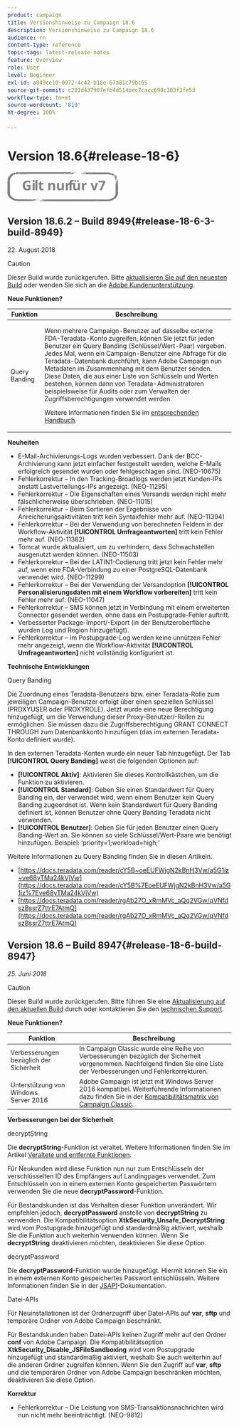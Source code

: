 ```yaml
---
product: campaign
title: Versionshinweise zu Campaign 18.6
description: Versionshinweise zu Campaign 18.6
audience: rn
content-type: reference
topic-tags: latest-release-notes
feature: Overview
role: User
level: Beginner
exl-id: a849ce10-0972-4c42-b10e-67a81c79bc65
source-git-commit: c281d437907efb4d514bec7cacc698c383f3fe53
workflow-type: tm+mt
source-wordcount: '810'
ht-degree: 100%

---
```


# Version 18.6{#release-18-6}

![](../../assets/v7-only.svg)

## Version 18.6.2 – Build 8949{#release-18-6-3-build-8949}

&#x200B;22. August 2018

>[!CAUTION]
>
>Dieser Build wurde zurückgerufen. Bitte [aktualisieren Sie auf den neuesten Build](../../production/using/build-upgrade.md) oder wenden Sie sich an die [Adobe Kundenunterstützung](https://helpx.adobe.com/de/enterprise/admin-guide.html/enterprise/using/support-for-experience-cloud.ug.html).

**Neue Funktionen?**

<table> 
 <thead> 
  <tr> 
   <th> Funktion<br /> </th> 
   <th> Beschreibung<br /> </th> 
  </tr> 
 </thead> 
 <tbody> 
  <tr> 
   <td> Query Banding<br /> </td> 
   <td> <p>Wenn mehrere Campaign-Benutzer auf dasselbe externe FDA-Teradata-Konto zugreifen, können Sie jetzt für jeden Benutzer ein Query Banding (Schlüssel/Wert-Paar) vergeben. Jedes Mal, wenn ein Campaign-Benutzer eine Abfrage für die Teradata-Datenbank durchführt, kann Adobe Campaign nun Metadaten im Zusammenhang mit dem Benutzer senden. Diese Daten, die aus einer Liste von Schlüsseln und Werten bestehen, können dann von Teradata-Administratoren beispielsweise für Audits oder zum Verwalten der Zugriffsberechtigungen verwendet werden.</p><p>Weitere Informationen finden Sie im <a href="../../installation/using/external-accounts.md">entsprechenden Handbuch</a>.</p> </td>
  </tr> 
 </tbody> 
</table>

**Neuheiten**

* E-Mail-Archivierungs-Logs wurden verbessert. Dank der BCC-Archivierung kann jetzt einfacher festgestellt werden, welche E-Mails erfolgreich gesendet wurden oder fehlgeschlagen sind. (NEO-10675)
* Fehlerkorrektur – In den Tracking-Broadlogs werden jetzt Kunden-IPs anstatt Lastverteilungs-IPs angezeigt. (NEO-11295)
* Fehlerkorrektur – Die Eigenschaften eines Versands werden nicht mehr fälschlicherweise überschrieben. (NEO-11015)
* Fehlerkorrektur – Beim Sortieren der Ergebnisse von Anreicherungsaktivitäten tritt kein Syntaxfehler mehr auf. (NEO-11394)
* Fehlerkorrektur – Bei der Verwendung von berechneten Feldern in der Workflow-Aktivität **[!UICONTROL Umfrageantworten]** tritt kein Fehler mehr auf. (NEO-11382)
* Tomcat wurde aktualisiert, um zu verhindern, dass Schwachstellen ausgenutzt werden können. (NEO-11503)
* Fehlerkorrektur – Bei der LATIN1-Codierung tritt jetzt kein Fehler mehr auf, wenn eine FDA-Verbindung zu einer PostgreSQL-Datenbank verwendet wird. (NEO-11299)
* Fehlerkorrektur – Bei der Verwendung der Versandoption **[!UICONTROL Personalisierungsdaten mit einem Workflow vorbereiten]** tritt kein Fehler mehr auf. (NEO-11047)
* Fehlerkorrektur – SMS können jetzt in Verbindung mit einem erweiterten Connector gesendet werden, ohne dass ein Postupgrade-Fehler auftritt.
* Verbesserter Package-Import/-Export (in der Benutzeroberfläche wurden Log und Region hinzugefügt).
* Fehlerkorrektur – Im Postupgrade-Log werden keine unnützen Fehler mehr angezeigt, wenn die Workflow-Aktivität **[!UICONTROL Umfrageantworten]** nicht vollständig konfiguriert ist.

**Technische Entwicklungen**

Query Banding

Die Zuordnung eines Teradata-Benutzers bzw. einer Teradata-Rolle zum jeweiligen Campaign-Benutzer erfolgt über einen speziellen Schlüssel (PROXYUSER oder PROXYROLE). Jetzt wurde eine neue Berechtigung hinzugefügt, um die Verwendung dieser Proxy-Benutzer/-Rollen zu ermöglichen. Sie müssen dazu die Zugriffsberechtigung GRANT CONNECT THROUGH zum Datenbankkonto hinzufügen (das im externen Teradata-Konto definiert wurde).

In den externen Teradata-Konten wurde ein neuer Tab hinzugefügt. Der Tab **[!UICONTROL Query Banding]** weist die folgenden Optionen auf:

* **[!UICONTROL Aktiv]**: Aktivieren Sie dieses Kontrollkästchen, um die Funktion zu aktivieren.
* **[!UICONTROL Standard]**: Geben Sie einen Standardwert für Query Banding ein, der verwendet wird, wenn einem Benutzer kein Query Banding zugeordnet ist. Wenn kein Standardwert für Query Banding definiert ist, können Benutzer ohne Query Banding Teradata nicht verwenden.
* **[!UICONTROL Benutzer]**: Geben Sie für jeden Benutzer einen Query Banding-Wert an. Sie können so viele Schlüssel/Wert-Paare wie benötigt hinzufügen. Beispiel: ‘priority=1;workload=high;’

Weitere Informationen zu Query Banding finden Sie in diesen Artikeln.

* [https://docs.teradata.com/reader/cY5B~oeEUFWjgN2kBnH3Vw/a5G1iz~ve68yTMa24kVjVw](https://docs.teradata.com/reader/cY5B%7EoeEUFWjgN2kBnH3Vw/a5G1iz%7Eve68yTMa24kVjVw)
* [https://docs.teradata.com/reader/rgAb27O_xRmMVc_aQq2VGw/qVNfdszBssrZ7ttrE7AtmQ](https://docs.teradata.com/reader/rgAb27O_xRmMVc_aQq2VGw/qVNfdszBssrZ7ttrE7AtmQ)

## Version 18.6 – Build 8947{#release-18-6-build-8947}

_25. Juni 2018_

>[!CAUTION]
>
>Dieser Build wurde zurückgerufen. Bitte führen Sie eine [Aktualisierung auf den aktuellen Build](../../production/using/build-upgrade.md) durch oder kontaktieren Sie den [technischen Support](https://helpx.adobe.com/enterprise/admin-guide.html/enterprise/using/support-for-experience-cloud.ug.html).

**Neue Funktionen?**

<table> 
 <thead> 
  <tr> 
   <th> Funktion<br /> </th> 
   <th> Beschreibung<br /> </th> 
  </tr> 
 </thead> 
 <tbody> 
  <tr> 
   <td> Verbesserungen bezüglich der Sicherheit<br /> </td> 
   <td> In Campaign Classic wurde eine Reihe von Verbesserungen bezüglich der Sicherheit vorgenommen. Nachfolgend finden Sie eine Liste der Verbesserungen und Fehlerkorrekturen.<br /> </td> 
  </tr> 
  <tr> 
   <td> Unterstützung von Windows Server 2016<br /> </td> 
   <td> Adobe Campaign ist jetzt mit Windows Server 2016 kompatibel. Weiterführende Informationen dazu finden Sie in der <a href="https://helpx.adobe.com/campaign/kb/compatibility-matrix.html">Kompatibilitätsmatrix von Campaign Classic</a>.<br /> </td> 
  </tr> 
 </tbody> 
</table>

**Verbesserungen bei der Sicherheit**

decryptString

Die **decryptString**-Funktion ist veraltet. Weitere Informationen finden Sie im Artikel [Veraltete und entfernte Funktionen](deprecated-features.md).

Für Neukunden wird diese Funktion nun nur zum Entschlüsseln der verschlüsselten ID des Empfängers auf Landingpages verwendet. Zum Entschlüsseln von in einem externen Konto gespeicherten Passwörtern verwenden Sie die neue **decryptPassword**-Funktion.

Für Bestandskunden ist das Verhalten dieser Funktion unverändert. Wir empfehlen jedoch, **decryptPassword** anstelle von **decryptString** zu verwenden. Die Kompatibilitätsoption **XtkSecurity_Unsafe_DecryptString** wird vom Postupgrade hinzugefügt und standardmäßig aktiviert, weshalb Sie die Funktion auch weiterhin verwenden können. Wenn Sie **decryptString** deaktivieren möchten, deaktivieren Sie diese Option.

decryptPassword

Die **decryptPassword**-Funktion wurde hinzugefügt. Hiermit können Sie ein in einem externen Konto gespeichertes Passwort entschlüsseln. Weitere Informationen finden Sie in der [JSAPI](https://helpx.adobe.com/de/campaign/kb/compatibility-matrix.html)-Dokumentation.

Datei-APIs

Für Neuinstallationen ist der Ordnerzugriff über Datei-APIs auf **var**, **sftp** und temporäre Ordner von Adobe Campaign beschränkt.

Für Bestandskunden haben Datei-APIs keinen Zugriff mehr auf den Ordner **conf** von Adobe Campaign. Die Kompatibilitätsoption **XtkSecurity_Disable_JSFileSandboxing** wird vom Postupgrade hinzugefügt und standardmäßig aktiviert, weshalb Sie auch weiterhin auf die anderen Ordner zugreifen können. Wenn Sie den Zugriff auf **var**, **sftp** und die temporären Ordner von Adobe Campaign beschränken möchten, deaktivieren Sie diese Option.

**Korrektur**

* Fehlerkorrektur – Die Leistung von SMS-Transaktionsnachrichten wird nun nicht mehr beeinträchtigt. (NEO-9812)
